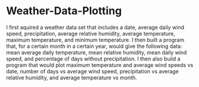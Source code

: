 # Weather-Data-Plotting
I first aquired a weather data set that includes a date, average daily wind speed, precipitation, average relative humidity, average temperature, maximum temperature, and minimum temperature. I then built a program that, for a certain month in a certain year, would give the following data: mean average daily temperature, mean relative humidity, mean daily wind speed, and percentage of days without precipitation. I then also build a program that would plot maximum temperature and average wind speeds vs date, number of days vs average wind speed, precipitation vs average relative humidity, and average temperature vs month. 
